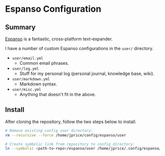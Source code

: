 # Espanso Configuration

## Summary

[Espanso](https://espanso.org/) is a fantastic, cross-platform text-expander.

I have a number of custom Espanso configurations in the `user/` directory.

- `user/email.yml`
    - Common email phrases.
- `user/log.yml`
    - Stuff for my personal log (personal journal, knowledge base, wiki).
- `user/markdown.yml`
    - Markdown syntax.
- `user/misc.yml`
    - Anything that doesn't fit in the above.

## Install

After cloning the repository, follow the two steps below to install.

```sh
# Remove existing config user directory:
rm --recursive --force /home/jprice/config/espanso/user

# Create symbolic link from repository to config directory:
ln --symbolic <path-to-repo>/espanso/user /home/jprice/.config/espanso/user
```
